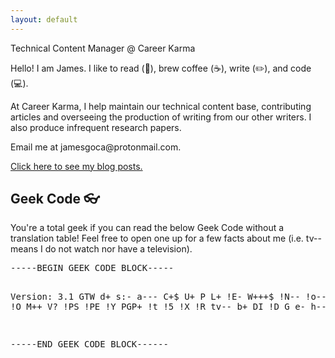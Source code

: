 ```yaml
---
layout: default
---
```


<section>
	<p>Technical Content Manager @ Career Karma</p>
	<p>Hello! I am James. I like to read (📖), brew coffee (☕), write (✏️), and code (💻).</p>
	<p>At Career Karma, I help maintain our technical content base, contributing articles and overseeing the production of writing from our other writers. I also produce infrequent research papers.</p>
	<p>Email me at jamesgoca@protonmail.com.</p>
	<a href="/blog.html">Click here to see my blog posts.</a>
</section>
<section>
	<h2>Geek Code 👓</h2>
	<p>You're a total geek if you can read the below Geek Code without a translation table! Feel free to open one up for a few facts about me (i.e. tv-- means I do not watch nor have a television).</p>
	<p>
		<pre>
-----BEGIN GEEK CODE BLOCK-----

Version: 3.1
GTW d+ s:- a--- C+$ U+ P L+ !E- W+++$ !N-- !o-- K-? !w--
!O M++ V? !PS !PE !Y
PGP+ !t !5 !X !R tv-- b+ DI !D G e- h-- !r y?

-----END GEEK CODE BLOCK------
		</pre>
	</p>
</section>